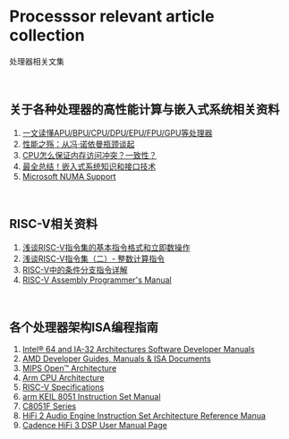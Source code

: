 # Processsor relevant article collection
处理器相关文集

<br />

## 关于各种处理器的高性能计算与嵌入式系统相关资料

1. [一文读懂APU/BPU/CPU/DPU/EPU/FPU/GPU等处理器](http://www.eefocus.com/mcu-dsp/391017)
1. [性能之殇：从冯·诺依曼瓶颈谈起](https://zhuanlan.zhihu.com/p/52721155)
1. [CPU怎么保证内存访问冲突？一致性？](https://www.toutiao.com/a6748042646326870541/)
1. [最全总结！嵌入式系统知识和接口技术](https://www.toutiao.com/i6751313894649643533/)
1. [Microsoft NUMA Support](https://docs.microsoft.com/en-us/windows/win32/procthread/numa-support)

<br />

## RISC-V相关资料

1. [浅谈RISC-V指令集的基本指令格式和立即数操作](https://www.toutiao.com/i6731643373674824204/?group_id=6731643373674824204)
1. [浅谈RISC-V指令集（二）- 整数计算指令](https://www.toutiao.com/i6734682667268178435/)
1. [RISC-V中的条件分支指令详解](https://www.toutiao.com/a6736736394133111304/)
1. [RISC-V Assembly Programmer's Manual](https://github.com/riscv/riscv-asm-manual/blob/master/riscv-asm.md)

<br />

## 各个处理器架构ISA编程指南

1. [Intel® 64 and IA-32 Architectures Software Developer Manuals](https://software.intel.com/en-us/articles/intel-sdm)
1. [AMD Developer Guides, Manuals & ISA Documents](https://developer.amd.com/resources/developer-guides-manuals/)
1. [MIPS Open™ Architecture](https://www.mipsopen.com/components-category/mips-open-architecture/)
1. [Arm CPU Architecture](https://developer.arm.com/architectures/cpu-architecture)
1. [RISC-V Specifications](https://riscv.org/specifications/)
1. [arm KEIL 8051 Instruction Set Manual](http://www.keil.com/support/man/docs/is51/)
1. [C8051F Series](https://www.silabs.com/support/resources.ct-data-sheets.ct-manuals.page=3)
1. [HiFi 2 Audio Engine Instruction Set Architecture Reference Manua](https://wenku.baidu.com/view/3a9e44c3d5bbfd0a7956735c.html)
1. [Cadence HiFi 3 DSP User Manual Page](https://www.manualslib.com/manual/1484529/Cadence-Hifi-3-Dsp.html)

